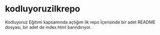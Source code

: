# kodluyoruzilkrepo
Kodluyoruz Eğitimi kapsamında açtığım ilk repo 
İçerisinde bir adet README dosyası, bir adet de index.html barındırıyor.
